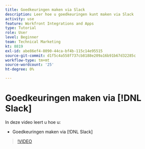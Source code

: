 ```yaml
---
title: Goedkeuringen maken via Slack
description: Leer hoe u goedkeuringen kunt maken via Slack
activity: use
feature: Workfront Integrations and Apps
type: Tutorial
role: User
level: Beginner
team: Technical Marketing
kt: 8819
exl-id: abe86ef4-8090-44ca-bf4b-115c14e95515
source-git-commit: d1f5c4a558f737cb8188e209a16b91b67d32285c
workflow-type: tm+mt
source-wordcount: '25'
ht-degree: 0%

---
```


# Goedkeuringen maken via [!DNL Slack]

In deze video leert u hoe u:

* Goedkeuringen maken via [!DNL Slack]

>[!VIDEO](https://video.tv.adobe.com/v/335119/?quality=12)

